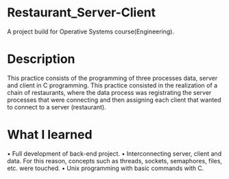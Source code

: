 # Restaurant_Server-Client

A project build for Operative Systems course(Engineering).

# Description

This practice consists of the programming of three processes data, server and client in C programming. This practice consisted in the realization of a chain of restaurants, where the data process was registrating the server processes that were connecting and then assigning each client that wanted to connect to a server (restaurant).

# What I learned

  •  Full development of back-end project.
  •  Interconnecting server, client and data. For this reason, concepts such as threads, sockets, semaphores, files, etc. were touched.
  •  Unix programming with basic commands with C.

